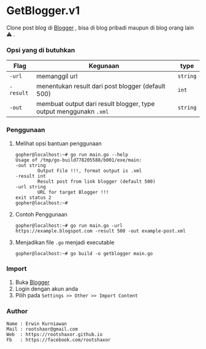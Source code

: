 # GetBlogger.v1

Clone post blog di [Blogger](https://blogger.com) , bisa di blog pribadi maupun di blog orang lain :warning:  .


### Opsi yang di butuhkan
| Flag      | Kegunaan | type |
|-----------|----------|------|
| `-url`    | memanggil url | `string` |
| `-result` | menentukan result dari post blogger (default 500) | `int` |
| `-out`    | membuat output dari result blogger, type output menggunakn `.xml` | `string` |




### Penggunaan
1. Melihat opsi bantuan penggunaan
    ```
    gopher@localhost:~# go run main.go --help
    Usage of /tmp/go-build778205588/b001/exe/main:
    -out string
        	Output File !!!, format output is .xml
    -result int
        	Result post from link blogger (default 500)
    -url string
        	URL for target Blogger !!!
    exit status 2
    gopher@localhost:~#
    ```
2. Contoh Penggunaan
    ```
    gopher@localhost:~# go run main.go -url https://example.blogspot.com -result 500 -out example-post.xml
    ```
3. Menjadikan file `.go` menjadi executable 
    ```
    gopher@localhost:~# go build -o getblogger main.go

    ``` 

### Import

1. Buka [Blogger](https://blogger.com) 
2. Login dengan akun anda
3. Pilih pada `Settings >> Other >> Import Content`

### Author

    Name : Erwin Kurniawan
    Mail : rootshaor@gmail.com
    Web  : https://rootshaxor.github.io
    Fb   : https://facebook.com/rootshaxor